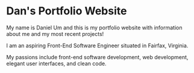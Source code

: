 # Dan's Portfolio Website

My name is Daniel Um and this is my portfolio website with information about me and my most recent projects!

I am an aspiring Front-End Software Engineer situated in Fairfax, Virginia. 

My passions include front-end software development, web development, elegant user interfaces, and clean code.
